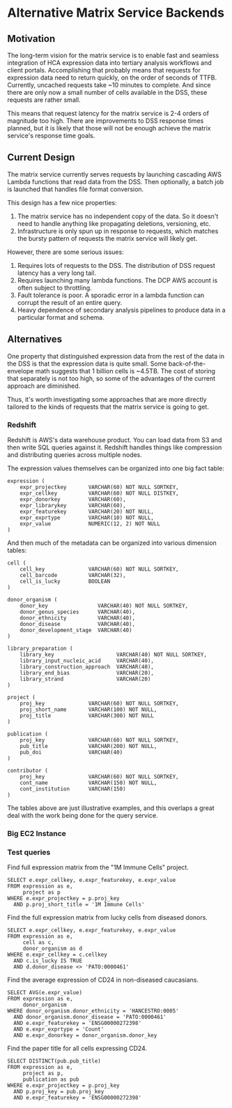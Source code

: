 # Alternative Matrix Service Backends

## Motivation

The long-term vision for the matrix service is to enable fast and seamless
integration of HCA expression data into tertiary analysis workflows and client
portals. Accomplishing that probably means that requests for expression data
need to return quickly, on the order of seconds of TTFB. Currently, uncached
requests take ~10 minutes to complete. And since there are only now a small
number of cells available in the DSS, these requests are rather small.

This means that request latency for the matrix service is 2-4 orders of
magnitude too high. There are improvements to DSS response times planned, but
it is likely that those will not be enough achieve the matrix service's
response time goals.

## Current Design

The matrix service currently serves requests by launching cascading AWS Lambda
functions that read data from the DSS. Then optionally, a batch job is launched
that handles file format conversion.

This design has a few nice properties:

1. The matrix service has no independent copy of the data. So it doesn't need
   to handle anything like propagating deletions, versioning, etc.
2. Infrastructure is only spun up in response to requests, which matches the
   bursty pattern of requests the matrix service will likely get.

However, there are some serious issues:

1. Requires lots of requests to the DSS. The distribution of DSS request
   latency has a very long tail.
2. Requires launching many lambda functions. The DCP AWS account is often
   subject to throttling.
3. Fault tolerance is poor. A sporadic error in a lambda function can
   corrupt the result of an entire query.
4. Heavy dependence of secondary analysis pipelines to produce data in a
   particular format and schema.


## Alternatives

One property that distinguished expression data from the rest of the data in
the DSS is that the expression data is quite small. Some back-of-the-envelope
math suggests that 1 billion cells is ~4.5TB. The cost of storing that
separately is not too high, so some of the advantages of the current approach
are diminished.

Thus, it's worth investigating some approaches that are more directly tailored
to the kinds of requests that the matrix service is going to get.

### Redshift

Redshift is AWS's data warehouse product. You can load data from S3 and then
write SQL queries against it. Redshift handles things like compression and
distributing queries across multiple nodes.

The expression values themselves can be organized into one big fact table:

```
expression (
    expr_projectkey       VARCHAR(60) NOT NULL SORTKEY,
    expr_cellkey          VARCHAR(60) NOT NULL DISTKEY,
    expr_donorkey         VARCHAR(60),
    expr_librarykey       VARCHAR(60),
    expr_featurekey       VARCHAR(20) NOT NULL,
    expr_exprtype         VARCHAR(10) NOT NULL,
    expr_value            NUMERIC(12, 2) NOT NULL
)
```

And then much of the metadata can be organized into various dimension tables:

```
cell (
    cell_key              VARCHAR(60) NOT NULL SORTKEY,
    cell_barcode          VARCHAR(32),
    cell_is_lucky         BOOLEAN
)

donor_organism (
    donor_key                VARCHAR(40) NOT NULL SORTKEY,
    donor_genus_species      VARCHAR(40),
    donor_ethnicity          VARCHAR(40),
    donor_disease            VARCHAR(40),
    donor_development_stage  VARCHAR(40)
)

library_preparation (
    library_key                    VARCHAR(40) NOT NULL SORTKEY,
    library_input_nucleic_acid     VARCHAR(40),
    library_construction_approach  VARCHAR(40),
    library_end_bias               VARCHAR(20),
    library_strand                 VARCHAR(20)
)

project (
    proj_key              VARCHAR(60) NOT NULL SORTKEY,
    proj_short_name       VARCHAR(100) NOT NULL,
    proj_title            VARCHAR(300) NOT NULL
)

publication (
    proj_key              VARCHAR(60) NOT NULL SORTKEY,
    pub_title             VARCHAR(200) NOT NULL,
    pub_doi               VARCHAR(40)
)

contributor (
    proj_key              VARCHAR(60) NOT NULL SORTKEY,
    cont_name             VARCHAR(150) NOT NULL,
    cont_institution      VARCHAR(150)
)
```

The tables above are just illustrative examples, and this overlaps a great
deal with the work being done for the query service.

### Big EC2 Instance


### Test queries


Find full expression matrix from the "1M Immune Cells" project.
```
SELECT e.expr_cellkey, e.expr_featurekey, e.expr_value
FROM expression as e,
     project as p
WHERE e.expr_projectkey = p.proj_key
  AND p.proj_short_title = '1M Immune Cells'
```

Find the full expression matrix from lucky cells from diseased donors.
```
SELECT e.expr_cellkey, e.expr_featurekey, e.expr_value
FROM expression as e,
     cell as c,
     donor_organism as d
WHERE e.expr_cellkey = c.cellkey
  AND c.is_lucky IS TRUE
  AND d.donor_disease <> 'PATO:0000461'
```
Find the average expression of CD24 in non-diseased caucasians.
```
SELECT AVG(e.expr_value)
FROM expression as e,
     donor_organism
WHERE donor_organism.donor_ethnicity = 'HANCESTRO:0005'
  AND donor_organism.donor_disease = 'PATO:0000461'
  AND e.expr_featurekey = 'ENSG00000272398'
  AND e.expr_exprtype = 'Count'
  AND e.expr_donorkey = donor_organism.donor_key
```

Find the paper title for all cells expressing CD24.
``` 
SELECT DISTINCT(pub.pub_title)
FROM expression as e,
     project as p,
     publication as pub
WHERE e.expr_projectkey = p.proj_key
  AND p.proj_key = pub.proj_key
  AND e.expr_featurekey = 'ENSG00000272398'
```
